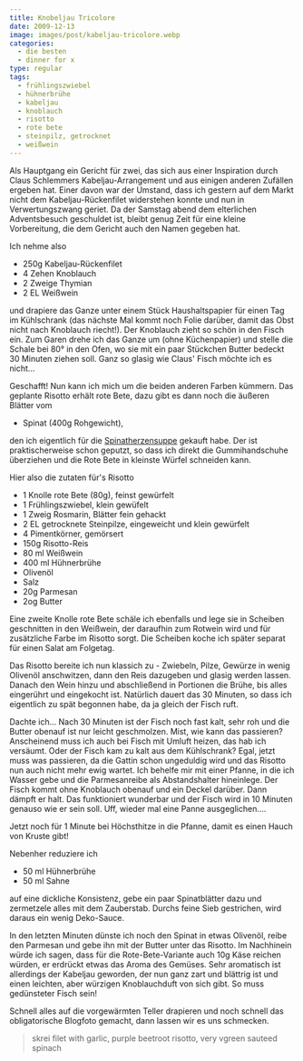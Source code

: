 ```yaml
---
title: Knobeljau Tricolore
date: 2009-12-13
image: images/post/kabeljau-tricolore.webp
categories: 
  - die besten
  - dinner for x
type: regular
tags: 
  - frühlingszwiebel
  - hühnerbrühe
  - kabeljau
  - knoblauch
  - risotto
  - rote bete
  - steinpilz, getrocknet
  - weißwein
---
```


Als Hauptgang ein Gericht für zwei, das sich aus einer Inspiration durch Claus Schlemmers Kabeljau-Arrangement und aus einigen anderen Zufällen ergeben hat. Einer davon war der Umstand, dass ich gestern auf dem Markt nicht dem Kabeljau-Rückenfilet widerstehen konnte und nun in Verwertungszwang geriet. Da der Samstag abend dem elterlichen Adventsbesuch geschuldet ist, bleibt genug Zeit für eine kleine Vorbereitung, die dem Gericht auch den Namen gegeben hat.

Ich nehme also

* 250g Kabeljau-Rückenfilet 
* 4 Zehen Knoblauch 
* 2 Zweige Thymian 
* 2 EL Weißwein

und drapiere das Ganze unter einem Stück Haushaltspapier für einen Tag im Kühlschrank (das nächste Mal kommt noch Folie darüber, damit das Obst nicht nach Knoblauch riecht!). Der Knoblauch zieht so schön in den Fisch ein. Zum Garen drehe ich das Ganze um (ohne Küchenpapier) und stelle die Schale bei 80° in den Ofen, wo sie mit ein paar Stückchen Butter bedeckt 30 Minuten ziehen soll. Ganz so glasig wie Claus' Fisch möchte ich es nicht...

Geschafft! Nun kann ich mich um die beiden anderen Farben kümmern. Das geplante Risotto erhält rote Bete, dazu gibt es dann noch die äußeren Blätter vom

* Spinat (400g Rohgewicht),

den ich eigentlich für die [Spinatherzensuppe](http://www.kochessenz.de/2009/12/13/spinatherzensuppe/) gekauft habe. Der ist praktischerweise schon geputzt, so dass ich direkt die Gummihandschuhe überziehen und die Rote Bete in kleinste Würfel schneiden kann.

Hier also die zutaten für's Risotto

* 1 Knolle rote Bete (80g), feinst gewürfelt
* 1 Frühlingszwiebel, klein gewüfelt 
* 1 Zweig Rosmarin, Blätter fein gehackt 
* 2 EL getrocknete Steinpilze, eingeweicht und klein gewürfelt 
* 4 Pimentkörner, gemörsert 
* 150g Risotto-Reis 
* 80 ml Weißwein 
* 400 ml Hühnerbrühe 
* Olivenöl 
* Salz 
* 20g Parmesan 
* 2og Butter

Eine zweite Knolle rote Bete schäle ich ebenfalls und lege sie in Scheiben geschnitten in den Weißwein, der daraufhin zum Rotwein wird und für zusätzliche Farbe im Risotto sorgt. Die Scheiben koche ich später separat für einen Salat am Folgetag.

Das Risotto bereite ich nun klassich zu - Zwiebeln, Pilze, Gewürze in wenig Olivenöl anschwitzen, dann den Reis dazugeben und glasig werden lassen. Danach den Wein hinzu und abschließend in Portionen die Brühe, bis alles eingerührt und eingekocht ist. Natürlich dauert das 30 Minuten, so dass ich eigentlich zu spät begonnen habe, da ja gleich der Fisch ruft.

Dachte ich... Nach 30 Minuten ist der Fisch noch fast kalt, sehr roh und die Butter obenauf ist nur leicht geschmolzen. Mist, wie kann das passieren? Anscheinend muss ich auch bei Fisch mit Umluft heizen, das hab ich versäumt. Oder der Fisch kam zu kalt aus dem Kühlschrank? Egal, jetzt muss was passieren, da die Gattin schon ungeduldig wird und das Risotto nun auch nicht mehr ewig wartet. Ich behelfe mir mit einer Pfanne, in die ich Wasser gebe und die Parmesanreibe als Abstandshalter hineinlege. Der Fisch kommt ohne Knoblauch obenauf und ein Deckel darüber. Dann dämpft er halt. Das funktioniert wunderbar und der Fisch wird in 10 Minuten genauso wie er sein soll. Uff, wieder mal eine Panne ausgeglichen....

Jetzt noch für 1 Minute bei Höchsthitze in die Pfanne, damit es einen Hauch von Kruste gibt!

Nebenher reduziere ich

* 50 ml Hühnerbrühe 
* 50 ml Sahne

auf eine dickliche Konsistenz, gebe ein paar Spinatblätter dazu und zermetzele alles mit dem Zauberstab. Durchs feine Sieb gestrichen, wird daraus ein wenig Deko-Sauce.

In den letzten Minuten dünste ich noch den Spinat in etwas Olivenöl, reibe den Parmesan und gebe ihn mit der Butter unter das Risotto. Im Nachhinein würde ich sagen, dass für die Rote-Bete-Variante auch 10g Käse reichen würden, er erdrückt etwas das Aroma des Gemüses. Sehr aromatisch ist allerdings der Kabeljau geworden, der nun ganz zart und blättrig ist und einen leichten, aber würzigen Knoblauchduft von sich gibt. So muss gedünsteter Fisch sein!

Schnell alles auf die vorgewärmten Teller drapieren und noch schnell das obligatorische Blogfoto gemacht, dann lassen wir es uns schmecken.

> skrei filet with garlic, purple beetroot risotto, very vgreen sauteed spinach